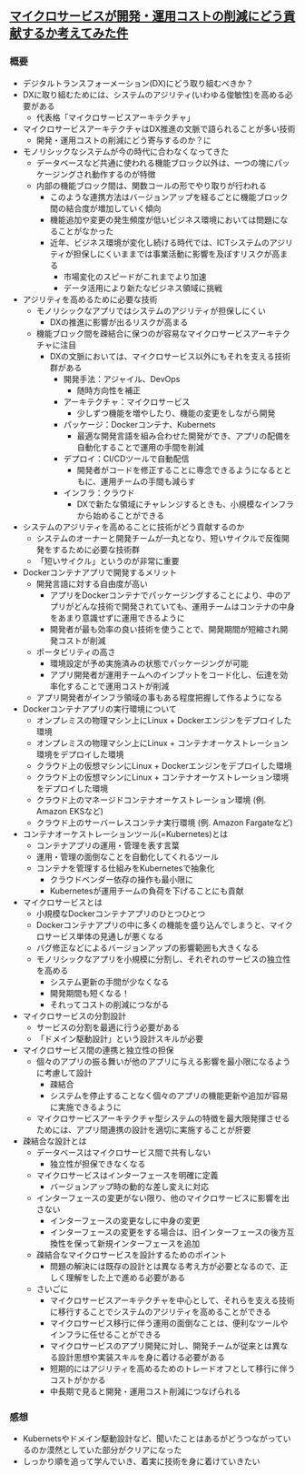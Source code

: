 ## [マイクロサービスが開発・運用コストの削減にどう貢献するか考えてみた件](https://qiita.com/takahashisansan/items/7470a14e45aee2b6739f)
### 概要
- デジタルトランスフォーメーション(DX)にどう取り組むべきか？
- DXに取り組むためには、システムのアジリティ(いわゆる俊敏性)を高める必要がある
  - 代表格「マイクロサービスアーキテクチャ」
- マイクロサービスアーキテクチャはDX推進の文脈で語られることが多い技術
  - 開発・運用コストの削減にどう寄与するのか？に
- モノリシックなシステムが今の時代に合わなくなってきた
  - データベースなど共通に使われる機能ブロック以外は、一つの塊にパッケージングされ動作するのが特徴
  - 内部の機能ブロック間は、関数コールの形でやり取りが行われる
    - このような連携方法はバージョンアップを経るごとに機能ブロック間の結合度が増加していく傾向
    - 機能追加や変更の発生頻度が低いビジネス環境においては問題になることがなかった
    - 近年、ビジネス環境が変化し続ける時代では、ICTシステムのアジリティが担保しにくいままでは事業活動に影響を及ぼすリスクが高まる
      - 市場変化のスピードがこれまでより加速
      - データ活用により新たなビジネス領域に挑戦
- アジリティを高めるために必要な技術
  - モノリシックなアプリではシステムのアジリティが担保しにくい
    - DXの推進に影響が出るリスクが高まる
  - 機能ブロック間を疎結合に保つのが容易なマイクロサービスアーキテクチャに注目
    - DXの文脈においては、マイクロサービス以外にもそれを支える技術群がある
      - 開発手法：アジャイル、DevOps
        - 随時方向性を補正
      - アーキテクチャ：マイクロサービス
        - 少しずつ機能を増やしたり、機能の変更をしながら開発
      - パッケージ：Dockerコンテナ、Kubernets
        - 最適な開発言語を組み合わせた開発ができ、アプリの配備を自動化することで運用の手間を削減
      - デプロイ：CI/CDツールで自動配信
        - 開発者がコードを修正することに専念できるようになるとともに、運用チームの手間も減らす
      - インフラ：クラウド
        - DXで新たな領域にチャレンジするときも、小規模なインフラから始めることができる
- システムのアジリティを高めることに技術がどう貢献するのか
  - システムのオーナーと開発チームが一丸となり、短いサイクルで反復開発をするために必要な技術群
  - 「短いサイクル」というのが非常に重要
- Dockerコンテナアプリで開発するメリット
  - 開発言語に対する自由度が高い
    - アプリをDockerコンテナでパッケージングすることにより、中のアプリがどんな技術で開発されていても、運用チームはコンテナの中身をあまり意識せずに運用できるように
    - 開発者が最も効率の良い技術を使うことで、開発期間が短縮され開発コストが削減
  - ポータビリティの高さ
    - 環境設定が予め実施済みの状態でパッケージングが可能
    - アプリ開発者が運用チームへのインプットをコード化し、伝達を効率化することで運用コストが削減
  - アプリ開発者がインフラ領域の事もある程度把握して作るようになる
- Dockerコンテナアプリの実行環境について
  - オンプレミスの物理マシン上にLinux + Dockerエンジンをデプロイした環境
  - オンプレミスの物理マシン上にLinux + コンテナオーケストレーション環境をデプロイした環境
  - クラウド上の仮想マシンにLinux + Dockerエンジンをデプロイした環境
  - クラウド上の仮想マシンにLinux + コンテナオーケストレーション環境をデプロイした環境
  - クラウド上のマネージドコンテナオーケストレーション環境 (例. Amazon EKSなど)
  - クラウド上のサーバーレスコンテナ実行環境 (例. Amazon Fargateなど)
- コンテナオーケストレーションツール(=Kubernetes)とは
  - コンテナアプリの運用・管理を表す言葉
  - 運用・管理の面倒なことを自動化してくれるツール
  - コンテナを管理する仕組みをKubernetesで抽象化
    - クラウドベンダー依存の操作も最小限に
    - Kubernetesが運用チームの負荷を下げることにも貢献
- マイクロサービスとは
  - 小規模なDockerコンテナアプリのひとつひとつ
  - Dockerコンテナアプリの中に多くの機能を盛り込んでしまうと、マイクロサービス単体の見通しが悪くなる
  - バグ修正などによるバージョンアップの影響範囲も大きくなる
  - モノリシックなアプリを小規模に分割し、それぞれのサービスの独立性を高める
    - システム更新の手間が少なくなる
    - 開発期間も短くなる！
    - それってコストの削減につながる
- マイクロサービスの分割設計
  - サービスの分割を最適に行う必要がある
  - 「ドメイン駆動設計」という設計スキルが必要
- マイクロサービス間の連携と独立性の担保
  - 個々のアプリの振る舞いが他のアプリに与える影響を最小限になるように考慮して設計
    - 疎結合
    - システムを停止することなく個々のアプリの機能更新や追加が容易に実施できるように
  - マイクロサービスアーキテクチャ型システムの特徴を最大限発揮させるためには、アプリ間連携の設計を適切に実施することが肝要
- 疎結合な設計とは
  - データベースはマイクロサービス間で共有しない
    - 独立性が担保できなくなる
  - マイクロサービスはインターフェースを明確に定義
    - バージョンアップ時の動的な差し変えに対応
  - インターフェースの変更がない限り、他のマイクロサービスに影響を出さない
    - インターフェースの変更なしに中身の変更
    - インターフェースの変更をする場合は、旧インターフェースの後方互換性を保って新規インターフェースを追加
  - 疎結合なマイクロサービスを設計するためのポイント
    - 問題の解決には既存の設計とは異なる考え方が必要となるので、正しく理解をした上で進める必要がある
  - さいごに
    - マイクロサービスアーキテクチャを中心として、それらを支える技術に移行することでシステムのアジリティを高めることができる
    - マイクロサービス移行に伴う運用の面倒なことは、便利なツールやインフラに任せることができる
    - マイクロサービスのアプリ開発に対し、開発チームが従来とは異なる設計思想や実装スキルを身に着ける必要がある
    - 短期的にはアジリティを高めるためのトレードオフとして移行に伴うコストがかかる
    - 中長期で見ると開発・運用コスト削減につなげられる
    
### 感想
- Kubernetsやドメイン駆動設計など、聞いたことはあるがどうつながっているのか漠然としていた部分がクリアになった
- しっかり順を追って学んでいき、着実に技術を身に着けていきたい
